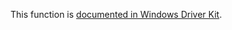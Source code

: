 This function is [documented in Windows Driver Kit](https://learn.microsoft.com/en-us/windows-hardware/drivers/ddi/wdm/nf-wdm-rtlcheckregistrykey).
